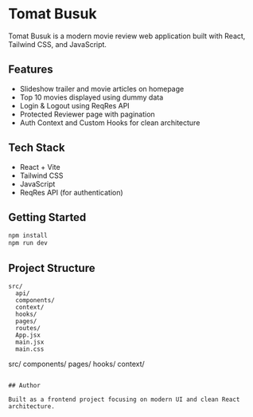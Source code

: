# Tomat Busuk

Tomat Busuk is a modern movie review web application built with React, Tailwind CSS, and JavaScript.

## Features

* Slideshow trailer and movie articles on homepage
* Top 10 movies displayed using dummy data
* Login & Logout using ReqRes API
* Protected Reviewer page with pagination
* Auth Context and Custom Hooks for clean architecture

## Tech Stack

* React + Vite
* Tailwind CSS
* JavaScript
* ReqRes API (for authentication)

## Getting Started

```bash
npm install
npm run dev
```

## Project Structure

```
src/
  api/
  components/
  context/
  hooks/
  pages/
  routes/
  App.jsx
  main.jsx
  main.css
```

src/
components/
pages/
hooks/
context/

```

## Author

Built as a frontend project focusing on modern UI and clean React architecture.

```
